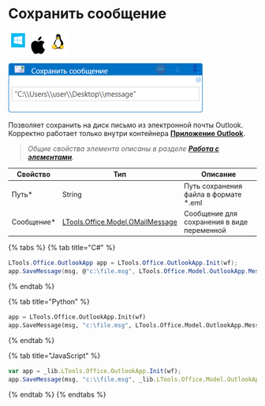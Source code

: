 # Сохранить сообщение

![](<../../../.gitbook/assets/image (100) (1) (1) (1) (1) (1) (241).png>)

![](<../../../.gitbook/assets/Сохранить сообщение Exchange и Outlook.png>)

Позволяет сохранить на диск письмо из электронной почты Outlook. Корректно работает только внутри контейнера [**Приложение Outlook**](https://docs.primo-rpa.ru/primo-rpa/g\_elements/el\_basic/els\_outlook/el\_outlook\_app).

> _Общие свойства элемента описаны в разделе_ [_**Работа с элементами**_](https://docs.primo-rpa.ru/primo-rpa/primo-studio/process/elements)_._

| Свойство    | Тип                                                                        | Описание                                   |
| ----------- | -------------------------------------------------------------------------- | ------------------------------------------ |
| Путь\*      | String                                                                     | Путь сохранения файла в формате \*.eml     |
| Сообщение\* | [LTools.Office.Model.OMailMessage](../els\_mail/datatypes/omailmessage.md) | Сообщение для сохранения в виде переменной |

{% tabs %}
{% tab title="C#" %}
```csharp
LTools.Office.OutlookApp app = LTools.Office.OutlookApp.Init(wf);
app.SaveMessage(msg, @"c:\file.msg", LTools.Office.Model.OutlookApp.MessageFileTypes.MSG);
```
{% endtab %}

{% tab title="Python" %}
```python
app = LTools.Office.OutlookApp.Init(wf)
app.SaveMessage(msg, "c:\file.msg", LTools.Office.Model.OutlookApp.MessageFileTypes.MSG)
```
{% endtab %}

{% tab title="JavaScript" %}
```javascript
var app = _lib.LTools.Office.OutlookApp.Init(wf);
app.SaveMessage(msg, "c:\\file.msg", _lib.LTools.Office.Model.OutlookApp.MessageFileTypes.MSG);
```
{% endtab %}
{% endtabs %}
